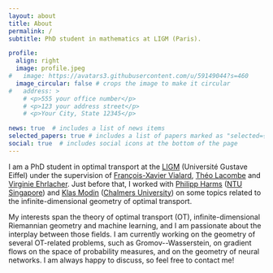 ```yaml
---
layout: about
title: About
permalink: /
subtitle: PhD student in mathematics at LIGM (Paris).

profile:
  align: right
  image: profile.jpeg
#   image: https://avatars3.githubusercontent.com/u/59149044?s=460
  image_circular: false # crops the image to make it circular
#   address: >
    # <p>555 your office number</p>
    # <p>123 your address street</p>
    # <p>Your City, State 12345</p>

news: true  # includes a list of news items
selected_papers: true # includes a list of papers marked as "selected={true}"
social: true  # includes social icons at the bottom of the page
---
```


I am a PhD student in optimal transport at the [LIGM](https://siteigm.univ-mlv.fr/) (Université Gustave Eiffel) under the supervision of [François-Xavier Vialard]({http://angkor.univ-mlv.fr/~vialard/}), [Théo Lacombe]({https://tlacombe.github.io/}) and [Virginie Ehrlacher]({https://team.inria.fr/matherials/team-members/virginie-ehrlacher-galland/}).
Just before that, I worked with [Philipp Harms](http://www.philippharms.com/) ([NTU Singapore](https://www.ntu.edu.sg/spms)) and [Klas Modin](https://klasmodin.github.io/) ([Chalmers University](https://www.chalmers.se/en/)) on some topics related to the  infinite-dimensional geometry of optimal transport.
<!-- I recently completed a dual-degree MSc at [Mines Paris - PSL](https://www.minesparis.psl.eu/) and [ENS Paris-Saclay (MVA)](https://www.master-mva.com/). -->

My interests span the theory of optimal transport (OT), infinite-dimensional Riemannian geometry and machine learning, and I am passionate about the interplay between those fields. I am currently working on the geometry of several OT-related problems, such as Gromov--Wasserstein, on gradient flows on the space of probability measures, and on the geometry of neural networks. I am always happy to discuss, so feel free to contact me!
